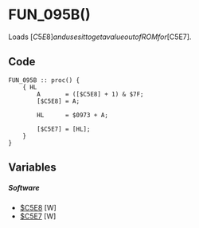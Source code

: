 # FUN_095B()
Loads [$C5E8] and uses it to get a value out of ROM for [$C5E7].
## Code
```
FUN_095B :: proc() {
	{ HL
        A       = ([$C5E8] + 1) & $7F;
        [$C5E8] = A;
		
		HL      = $0973 + A;

        [$C5E7] = [HL];
    }
}
```
## Variables
##### Software
- [$C5E8](variables/software/C5E8.md) [W]
- [$C5E7](variables/software/C5E7.md) [W]